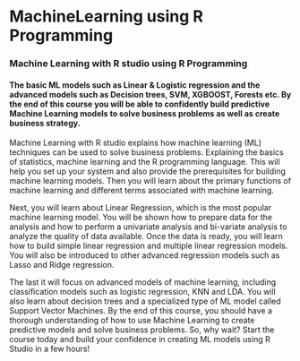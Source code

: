 # MachineLearning using R Programming #
### Machine Learning with R studio using R Programming ###

#### The basic ML models such as Linear & Logistic regression and the advanced models such as Decision trees, SVM, XGBOOST, Forests etc. By the end of this course you will be able to confidently build predictive Machine Learning models to solve business problems as well as create business strategy. ####

Machine Learning with R studio explains how machine learning (ML) techniques can be used to solve business problems. Explaining the basics of statistics, machine learning and the R programming language. This will help you set up your system and also provide the prerequisites for building machine learning models. Then you will learn about the primary functions of machine learning and different terms associated with machine learning.

Next, you will learn about Linear Regression, which is the most popular machine learning model. You will be shown how to prepare data for the analysis and how to perform a univariate analysis and bi-variate analysis to analyze the quality of data available. Once the data is ready, you will learn how to build simple linear regression and multiple linear regression models. You will also be introduced to other advanced regression models such as Lasso and Ridge regression.

The last it will focus on advanced models of machine learning, including classification models such as logistic regression, KNN and LDA. You will also learn about decision trees and a specialized type of ML model called Support Vector Machines. By the end of this course, you should have a thorough understanding of how to use Machine Learning to create predictive models and solve business problems. So, why wait? Start the course today and build your confidence in creating ML models using R Studio in a few hours!

